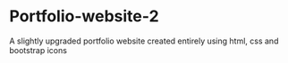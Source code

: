 # Portfolio-website-2
A slightly upgraded portfolio website created entirely using html, css and bootstrap icons
